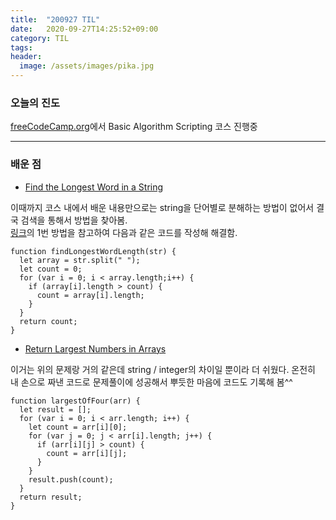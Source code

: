 ```yaml
---
title:  "200927 TIL"
date:   2020-09-27T14:25:52+09:00
category: TIL
tags: 
header:
  image: /assets/images/pika.jpg
---
```


<h3>오늘의 진도</h3>

[freeCodeCamp.org](https://www.freecodecamp.org/)에서 Basic Algorithm Scripting 코스 진행중

<hr>

<h3>배운 점</h3>

 - [Find the Longest Word in a String](https://www.freecodecamp.org/learn/javascript-algorithms-and-data-structures/basic-algorithm-scripting/find-the-longest-word-in-a-string)

이때까지 코스 내에서 배운 내용만으로는 string을 단어별로 분해하는 방법이 없어서 결국 검색을 통해서 방법을 찾아봄. 
<br>[링크](https://www.freecodecamp.org/news/three-ways-to-find-the-longest-word-in-a-string-in-javascript-a2fb04c9757c/)의 1번 방법을 참고하여 다음과 같은 코드를 작성해 해결함.

```
function findLongestWordLength(str) {
  let array = str.split(" ");
  let count = 0;
  for (var i = 0; i < array.length;i++) {
    if (array[i].length > count) {
      count = array[i].length;
    }
  }
  return count;
}
```

 - [Return Largest Numbers in Arrays](https://www.freecodecamp.org/learn/javascript-algorithms-and-data-structures/basic-algorithm-scripting/return-largest-numbers-in-arrays)

이거는 위의 문제랑 거의 같은데 string / integer의 차이일 뿐이라 더 쉬웠다. 온전히 내 손으로 짜낸 코드로 문제풀이에 성공해서 뿌듯한 마음에 코드도 기록해 봄^^

```
function largestOfFour(arr) {
  let result = [];
  for (var i = 0; i < arr.length; i++) {
    let count = arr[i][0];
    for (var j = 0; j < arr[i].length; j++) {
      if (arr[i][j] > count) {
        count = arr[i][j];
      }
    }
    result.push(count);
  }
  return result;
}
```